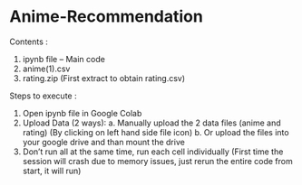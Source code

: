 # Anime-Recommendation

Contents :

1. ipynb file – Main code
2. anime(1).csv
3. rating.zip (First extract to obtain rating.csv)


Steps to execute :
1. Open ipynb file in Google Colab
2. Upload Data (2 ways):
  a. Manually upload the 2 data files (anime and rating) (By clicking on left hand side file
    icon)
  b. Or upload the files into your google drive and than mount the drive
3. Don’t run all at the same time, run each cell individually (First time the session will crash due
   to memory issues, just rerun the entire code from start, it will run)
